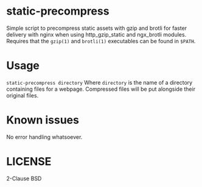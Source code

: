 # static-precompress
Simple script to precompress static assets with gzip and brotli for faster delivery with nginx when using http_gzip_static and ngx_brotli modules.  
Requires that the `gzip(1)` and `brotli(1)` executables can be found in `$PATH`.

# Usage
`static-precompress directory`
Where `directory` is the name of a directory containing files for a webpage. Compressed files will be put alongside their original files.

# Known issues
No error handling whatsoever.

# LICENSE
2-Clause BSD
